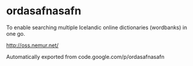 # ordasafnasafn

To enable searching multiple Icelandic online dictionaries (wordbanks) in one go.

http://oss.nemur.net/

Automatically exported from code.google.com/p/ordasafnasafn
